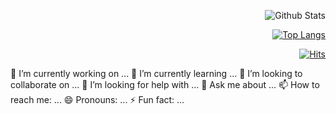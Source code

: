 <div align=right>

![Github Stats](https://github-readme-stats.vercel.app/api?username=lhk3337&theme=yeblu&show_icons=true)

[![Top Langs](https://github-readme-stats.vercel.app/api/top-langs/?username=lhk3337&layout=compact&theme=yeblu)](https://github.com/anuraghazra/github-readme-stats)




  
  [![Hits](https://hits.seeyoufarm.com/api/count/incr/badge.svg?url=https%3A%2F%2Fgithub.com%2Fgjbae1212%2Fhit-counter&count_bg=%23002045&title_bg=%23F7394D&icon=&icon_color=%23E7E7E7&title=hits&edge_flat=false)](https://hits.seeyoufarm.com)

</div>

 🔭 I’m currently working on ...
 🌱 I’m currently learning ...
 👯 I’m looking to collaborate on ...
 🤔 I’m looking for help with ...
 💬 Ask me about ...
 📫 How to reach me: ...
 😄 Pronouns: ...
 ⚡ Fun fact: ...

